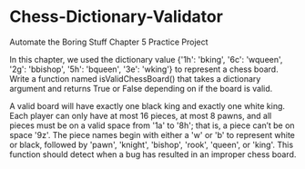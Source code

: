 # Chess-Dictionary-Validator
Automate the Boring Stuff Chapter 5 Practice Project 

In this chapter, we used the dictionary value {'1h': 'bking', '6c': 'wqueen', '2g': 'bbishop', '5h': 'bqueen', '3e': 'wking'} to represent a chess board. Write a function named isValidChessBoard() that takes a dictionary argument and returns True or False depending on if the board is valid.

A valid board will have exactly one black king and exactly one white king. Each player can only have at most 16 pieces, at most 8 pawns, and all pieces must be on a valid space from '1a' to '8h'; that is, a piece can’t be on space '9z'. The piece names begin with either a 'w' or 'b' to represent white or black, followed by 'pawn', 'knight', 'bishop', 'rook', 'queen', or 'king'. This function should detect when a bug has resulted in an improper chess board.
